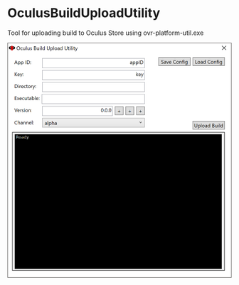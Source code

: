 # OculusBuildUploadUtility
Tool for uploading build to Oculus Store using ovr-platform-util.exe

![Screenshot](https://raw.githubusercontent.com/wehard/OculusBuildUploadUtility/master/OculusBuildUploadUtility/Resources/oculusupload.PNG)
